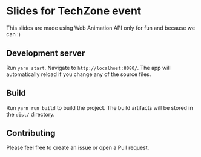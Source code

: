 # Slides for TechZone event

This slides are made using Web Animation API only for fun and because we can :)

## Development server

Run `yarn start`. Navigate to `http://localhost:8080/`. The app will automatically reload if you change any of the source files.

## Build

Run `yarn run build` to build the project. The build artifacts will be stored in the `dist/` directory.

## Contributing

Please feel free to create an issue or open a Pull request.

